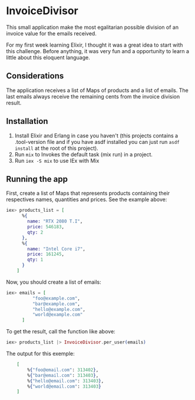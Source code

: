 # InvoiceDivisor

This small application make the most egalitarian possible division of an invoice value for the emails received.

For my first week learning Elixir, I thought it was a great idea to start with this challenge. Before anything, it was very fun and a opportunity to learn a little about this eloquent language.

## Considerations

The application receives a list of Maps of products and a list of emails.
The last emails always receive the remaining cents from the invoice division result.

## Installation

 1. Install Elixir and Erlang in case you haven't (this projects contains a .tool-version file and if you have asdf installed you can just run `asdf install` at the root of this project).
 3. Run `mix` to Invokes the default task (mix run) in a project.
 4. Run `iex -S mix` to use IEx with Mix

## Running the app

First, create a list of Maps that represents products containing their respectives names, quantities and prices. See the example above:

```elixir
iex> products_list = [
      %{
        name: "RTX 2080 T.I",
        price: 546183,
        qty: 2
      },
      %{
        name: "Intel Core i7",
        price: 161245,
        qty: 1
      }
    ]
```

Now, you should create a list of emails:

```elixir
iex> emails = [
          "foo@example.com",
          "bar@example.com",
          "hello@example.com",
          "world@example.com"
      ]
```

To get the result, call the function like above:

```elixir
iex> products_list |> InvoiceDivisor.per_user(emails)
```

The output for this exemple:
```elixir
    [
        %{"foo@email.com": 313402},
        %{"bar@email.com": 313403},
        %{"hello@email.com": 313403},
        %{"world@email.com": 313403}
    ]
```